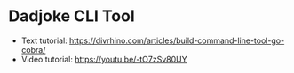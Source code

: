 # Dadjoke CLI Tool

- Text tutorial: https://divrhino.com/articles/build-command-line-tool-go-cobra/
- Video tutorial: https://youtu.be/-tO7zSv80UY
